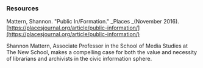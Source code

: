 ### Resources

Mattern, Shannon. "Public In/Formation." _Places _\(November 2016\). [https://placesjournal.org/article/public-information/](https://placesjournal.org/article/public-information/)

Shannon Mattern, Associate Professor in the School of Media Studies at The New School, makes a compelling case for both the value and necessity of librarians and archivists in the civic information sphere.





